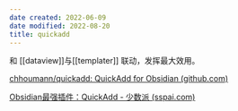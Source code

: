 ```yaml
---
date created: 2022-06-09
date modified: 2022-08-20
title: quickadd
---
```


和 [[dataview]]与[[templater]] 联动，发挥最大效用。

[chhoumann/quickadd: QuickAdd for Obsidian (github.com)](https://github.com/chhoumann/quickadd)

[Obsidian最强插件：QuickAdd - 少数派 (sspai.com)](https://sspai.com/post/69375)
